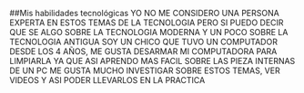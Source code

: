 ##Mis habilidades tecnológicas
YO NO ME CONSIDERO UNA PERSONA EXPERTA EN ESTOS TEMAS DE LA TECNOLOGIA PERO SI PUEDO DECIR QUE SE ALGO SOBRE LA TECNOLOGIA MODERNA Y UN POCO SOBRE LA TECNOLOGIA ANTIGUA
SOY UN CHICO QUE TUVO UN COMPUTADOR DESDE LOS 4 AÑOS, ME GUSTA DESARMAR MI COMPUTADORA PARA LIMPIARLA YA QUE ASI APRENDO MAS FACIL SOBRE LAS PIEZA INTERNAS DE UN PC
ME GUSTA MUCHO INVESTIGAR SOBRE ESTOS TEMAS, VER VIDEOS Y ASI PODER LLEVARLOS EN LA PRACTICA

